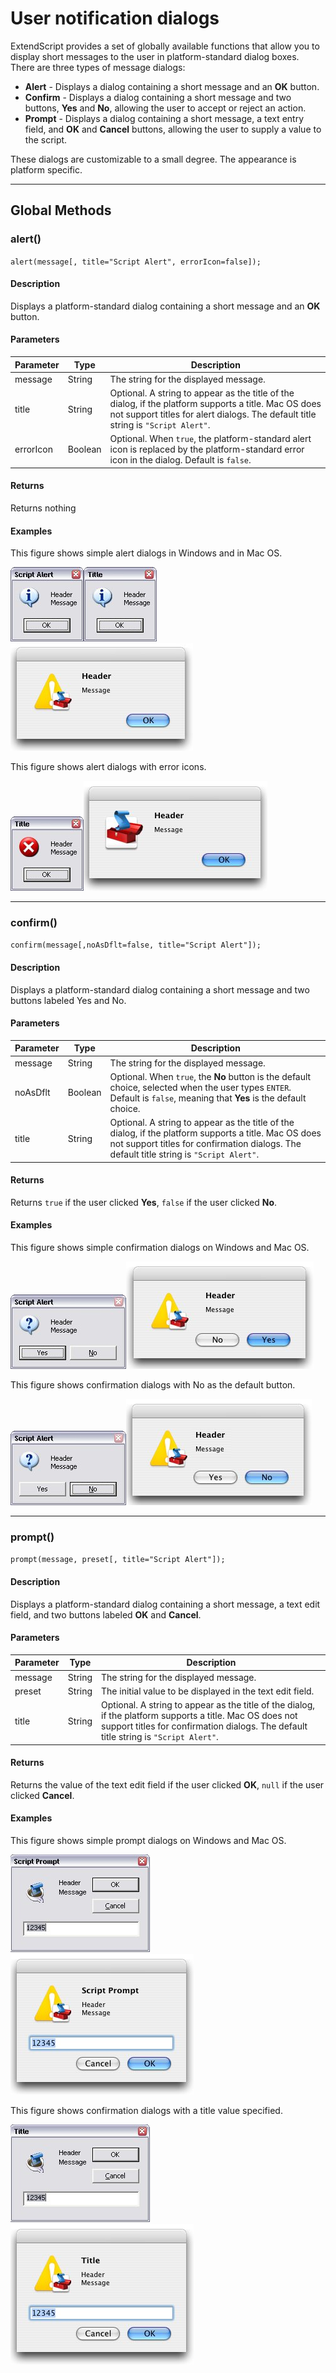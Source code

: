 # User notification dialogs

ExtendScript provides a set of globally available functions that allow you to display short messages to the user in platform-standard dialog boxes. There are three types of message dialogs:

- **Alert** - Displays a dialog containing a short message and an **OK** button.
- **Confirm** - Displays a dialog containing a short message and two buttons, **Yes** and **No**, allowing the user to accept or reject an action.
- **Prompt** - Displays a dialog containing a short message, a text entry field, and **OK** and **Cancel** buttons, allowing the user to supply a value to the script.

These dialogs are customizable to a small degree. The appearance is platform specific.

---

## Global Methods

### alert()

`alert(message[, title="Script Alert", errorIcon=false]);`

#### Description

Displays a platform-standard dialog containing a short message and an **OK** button.

#### Parameters

| Parameter |  Type   |                                                                                        Description                                                                                         |
| --------- | ------- | ------------------------------------------------------------------------------------------------------------------------------------------------------------------------------------------ |
| message   | String  | The string for the displayed message.                                                                                                                                                      |
| title     | String  | Optional. A string to appear as the title of the dialog, if the platform supports a title. Mac OS does not support titles for alert dialogs. The default title string is `"Script Alert"`. |
| errorIcon | Boolean | Optional. When `true`, the platform-standard alert icon is replaced by the platform-standard error icon in the dialog. Default is `false`.                                                 |

#### Returns

Returns nothing

#### Examples

This figure shows simple alert dialogs in Windows and in Mac OS.

![Windows Alert](extendscript-tools-features/_static/08_extendscript-tools_user-notification-dialogs_alert_win1.jpg)![Windows Alert](extendscript-tools-features/_static/08_extendscript-tools_user-notification-dialogs_alert_win2.jpg)![MacOS Alert](extendscript-tools-features/_static/08_extendscript-tools_user-notification-dialogs_alert_macos.jpg)

This figure shows alert dialogs with error icons.

![Windows Alert w/ Icon](extendscript-tools-features/_static/08_extendscript-tools_user-notification-dialogs_alert_win-icon.jpg)![MacOS Alert w/ Icon](extendscript-tools-features/_static/08_extendscript-tools_user-notification-dialogs_alert_macos-icon.jpg)

---

### confirm()

`confirm(message[,noAsDflt=false, title="Script Alert"]);`

#### Description

Displays a platform-standard dialog containing a short message and two buttons labeled Yes and No.

#### Parameters

| Parameter |  Type   |                                                                                            Description                                                                                            |
| --------- | ------- | ------------------------------------------------------------------------------------------------------------------------------------------------------------------------------------------------- |
| message   | String  | The string for the displayed message.                                                                                                                                                             |
| noAsDflt  | Boolean | Optional. When `true`, the **No** button is the default choice, selected when the user types `ENTER`. Default is `false`, meaning that **Yes** is the default choice.                             |
| title     | String  | Optional. A string to appear as the title of the dialog, if the platform supports a title. Mac OS does not support titles for confirmation dialogs. The default title string is `"Script Alert"`. |

#### Returns

Returns `true` if the user clicked **Yes**, `false` if the user clicked **No**.

#### Examples

This figure shows simple confirmation dialogs on Windows and Mac OS.

![Windows Confirmation](extendscript-tools-features/_static/08_extendscript-tools_user-notification-dialogs_confirmation_win.jpg)![MacOS Confirmation](extendscript-tools-features/_static/08_extendscript-tools_user-notification-dialogs_confirmation_macos.jpg)

This figure shows confirmation dialogs with No as the default button.

![Windows Confirmation w/ 'No' as default](extendscript-tools-features/_static/08_extendscript-tools_user-notification-dialogs_confirmation_win-no-default.jpg)![MacOS Confirmation w/ 'No' as default](extendscript-tools-features/_static/08_extendscript-tools_user-notification-dialogs_confirmation_macos-no-default.jpg)

---

### prompt()

`prompt(message, preset[, title="Script Alert"]);`

#### Description

Displays a platform-standard dialog containing a short message, a text edit field, and two buttons labeled **OK** and **Cancel**.

#### Parameters

| Parameter |  Type  |                                                                                            Description                                                                                            |
| --------- | ------ | ------------------------------------------------------------------------------------------------------------------------------------------------------------------------------------------------- |
| message   | String | The string for the displayed message.                                                                                                                                                             |
| preset    | String | The initial value to be displayed in the text edit field.                                                                                                                                         |
| title     | String | Optional. A string to appear as the title of the dialog, if the platform supports a title. Mac OS does not support titles for confirmation dialogs. The default title string is `"Script Alert"`. |

#### Returns

Returns the value of the text edit field if the user clicked **OK**, `null` if the user clicked **Cancel**.

#### Examples

This figure shows simple prompt dialogs on Windows and Mac OS.

![Windows prompt](extendscript-tools-features/_static/08_extendscript-tools_user-notification-dialogs_prompt_win.jpg)![MacOS prompt](extendscript-tools-features/_static/08_extendscript-tools_user-notification-dialogs_prompt_macos.jpg)

This figure shows confirmation dialogs with a title value specified.

![Windows prompt w/ title](extendscript-tools-features/_static/08_extendscript-tools_user-notification-dialogs_prompt_win-title.jpg)![MacOS prompt w/ title](extendscript-tools-features/_static/08_extendscript-tools_user-notification-dialogs_prompt_macos-title.jpg)
